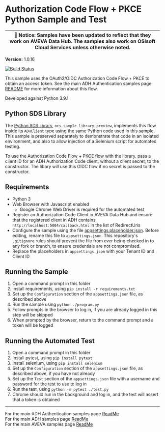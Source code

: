 # Authorization Code Flow + PKCE Python Sample and Test

| :loudspeaker: **Notice**: Samples have been updated to reflect that they work on AVEVA Data Hub. The samples also work on OSIsoft Cloud Services unless otherwise noted. |
| -----------------------------------------------------------------------------------------------|  

**Version:** 1.0.16

[![Build Status](https://dev.azure.com/osieng/engineering/_apis/build/status/product-readiness/ADH/aveva.sample-adh-authentication_authorization-python?branchName=main)](https://dev.azure.com/osieng/engineering/_build/latest?definitionId=2611&branchName=main)

This sample uses the OAuth2/OIDC Authorization Code Flow + PKCE to obtain an access token. See the main ADH Authentication samples page [README](https://github.com/osisoft/OSI-Samples-OCS/blob/main/docs/AUTHENTICATION_README.md) for more information about this flow.

Developed against Python 3.9.1

## Python SDS Library

The [Python SDS library](https://github.com/osisoft/sample-ocs-sample_libraries-python), `ocs_sample_library_preview`, implements this flow inside its `ADHClient` type using the same Python code used in this sample. This sample is preserved separately to demonstrate that code in an isolated environment, and also to allow injection of a Selenium script for automated testing.

To use the Authorization Code Flow + PKCE flow with the library, pass a client ID for an ADH Authorization Code client, without a client secret, to the constructor. The libary will use this OIDC flow if no secret is passed to the constructor.

## Requirements

- Python 3
- Web Browser with Javascript enabled
  - Google Chrome Web Driver is required for the automated test
- Register an Authorization Code Client in AVEVA Data Hub and ensure that the registered client in ADH contains `http://localhost:5004/callback.html` in the list of RedirectUris
- Configure the sample using the file [appsettings.placeholder.json](appsettings.placeholder.json). Before editing, rename this file to `appsettings.json`. This repository's `.gitignore` rules should prevent the file from ever being checked in to any fork or branch, to ensure credentials are not compromised.
- Replace the placeholders in `appsettings.json` with your Tenant ID and Client ID

## Running the Sample

1. Open a command prompt in this folder
1. Install requirements, using `pip install -r requirements.txt`
1. Set up the `Configuration` section of the `appsettings.json` file, as described above
1. Run the sample using `python ./program.py`
1. Follow prompts in the browser to log in, if you are already logged in this step will be skipped
1. When prompted by the browser, return to the command prompt and a token will be logged

## Running the Automated Test

1. Open a command prompt in this folder
1. Install pytest, using `pip install pytest`
1. Install selenium, using `pip install selenium`
1. Set up the `Configuration` section of the `appsettings.json` file, as described above, if you have not already
1. Set up the `Test` section of the `appsettings.json` file with a username and password for the test to use to log in
1. Run the test, using `python -m pytest ./test.py`
1. Chrome should run in the background and log in, and the test will assert that a token is obtained

---

For the main ADH Authentication samples page [ReadMe](https://github.com/osisoft/OSI-Samples-OCS/blob/main/docs/AUTHENTICATION.md)  
For the main ADH samples page [ReadMe](https://github.com/osisoft/OSI-Samples-OCS)  
For the main AVEVA samples page [ReadMe](https://github.com/osisoft/OSI-Samples)
